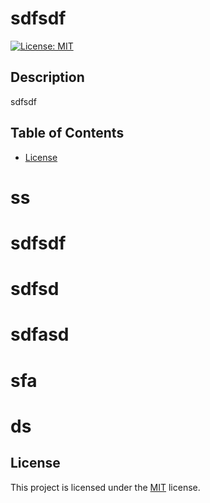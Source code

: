# sdfsdf
 [![License: MIT](https://img.shields.io/badge/License-MIT-yellow.svg)](https://opensource.org/licenses/MIT)
 ## Description
sdfsdf
  ## Table of Contents
  - [License](#license)
  # ss
  # sdfsdf
  # sdfsd
  # sdfasd
  # sfa
  # ds
  ## License
This project is licensed under the [MIT](./LICENSE) license.